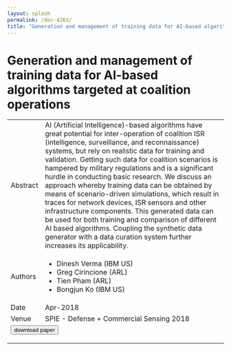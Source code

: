 ```yaml
---
layout: splash
permalink: /doc-4263/
title: "Generation and management of training data for AI-based algorithms targeted at coalition operations"
---
```


# Generation and management of training data for AI-based algorithms targeted at coalition operations

<table>
    <tbody>
    <tr>
        <td>Abstract</td>
        <td>AI (Artificial Intelligence)-based algorithms have great potential for inter-operation of coalition ISR (intelligence, surveillance, and reconnaissance) systems, but rely on realistic data for training and validation. Getting such data for coalition scenarios is hampered by military regulations and is a significant hurdle in conducting basic research. We discuss an approach whereby training data can be obtained by means of scenario-driven simulations, which result in traces for network devices, ISR sensors and other infrastructure components. This generated data can be used for both training and comparison of different AI based algorithms. Coupling the synthetic data generator with a data curation system further increases its applicability.</td>
    </tr>
    <tr>
        <td>Authors</td>
        <td>
            <ul>
                <li>Dinesh Verma (IBM US)</li>
                <li>Greg Cirincione (ARL)</li>
                <li>Tien Pham (ARL)</li>
                <li>Bongjun Ko (IBM US)</li>
            </ul>
        </td>
    </tr>
    <tr>
        <td>Date</td>
        <td>Apr-2018</td>
    </tr>
    <tr>
        <td>Venue</td>
        <td>SPIE - Defense + Commercial Sensing 2018</td>
    </tr>
        <tr>
            <td colspan="2">
                <form method="get" action="https://dais-ita.org/sites/default/files/106350U.pdf">
                    <button type="submit">download paper</button>
                </form>
            </td>
        </tr>
    </tbody>
</table>
